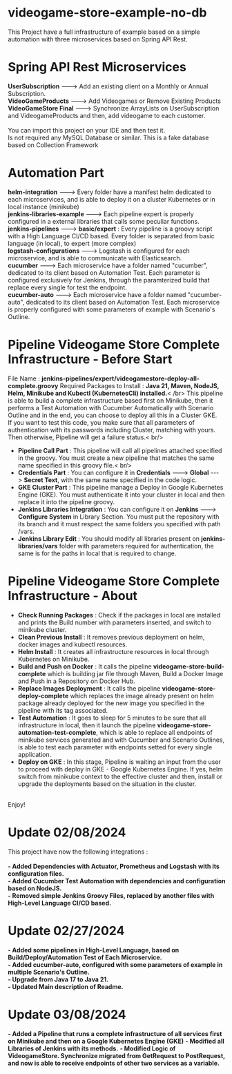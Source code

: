# videogame-store-example-no-db
This Project have a full infrastructure of example based on a simple automation with three microservices based on Spring API Rest.<br />
# Spring API Rest Microservices
<strong>UserSubscription</strong> ---> Add an existing client on a Monthly or Annual Subscription.<br />
<strong>VideoGameProducts</strong> ---> Add Videogames or Remove Existing Products<br />
<strong>VideoGameStore Final</strong> ---> Synchronize ArrayLists on UserSubscription and VideogameProducts and then, add videogame to each customer.<br />
<br />
You can import this project on your IDE and then test it.<br />
Is not required any MySQL Database or similar. This is a fake database based on Collection Framework<br />
# Automation Part
<strong>helm-integration</strong> ---> Every folder have a manifest helm dedicated to each microservices, and is able to deploy it on a cluster Kubernetes or in local instance (minikube)<br />
<strong>jenkins-libraries-example</strong> ---> Each pipeline expert is properly configured in a external libraries that calls some peculiar functions.<br />
<strong>jenkins-pipelines</strong> ---> <strong>basic/expert</strong> : Every pipeline is a groovy script with a High Language CI/CD based. Every folder is separated from basic language (in local), to expert (more complex)<br />
<strong>logstash-configurations</strong> ---> Logstash is configured for each microservice, and is able to communicate with Elasticsearch.<br />
<strong>cucumber</strong> ---> Each microservice have a folder named "cucumber", dedicated to its client based on Automation Test. Each parameter is configured exclusively for Jenkins, through the paramterized build that replace every single for test the endpoint.<br />
<strong>cucumber-auto</strong> ---> Each microservice have a folder named "cucumber-auto", dedicated to its client based on Automation Test. Each microservice is properly configured with some parameters of example with Scenario's Outline.<br />
# Pipeline Videogame Store Complete Infrastructure - Before Start
File Name : <strong>jenkins-pipelines/expert/videogamestore-deploy-all-complete.groovy</strong>
Required Packages to Install : <strong>Java 21, Maven, NodeJS, Helm, Minikube and Kubectl (KubernetesCli) installed.</strong>< /br>
This pipeline is able to build a complete infrastructure based first on Minikube, then it performs a Test Automation with Cucumber Automatically with Scenario Outline and in the end, you can choose to deploy all this in a Cluster GKE.<br />
If you want to test this code, you make sure that all parameters of authentication with its passwords including Cluster, matching with yours. Then otherwise, Pipeline will get a failure status.< br/>
- <strong>Pipeline Call Part</strong> : This pipeline will call all pipelines attached specified in the groovy. You must create a new pipeline that matches the same name specified in this groovy file.< br/>
- <strong>Credentials Part</strong> : You can configure it in <strong>Credentials</strong> ---> <strong>Global</strong> ---> <strong>Secret Text</strong>, with the same name specified in the code logic.<br />
- <strong>GKE Cluster Part</strong> : This pipeline manage a Deploy in Google Kubernetes Engine (GKE). You must authenticate it into your cluster in local and then replace it into the pipeline groovy.<br />
- <strong>Jenkins Libraries Integration</strong> : You can configure it on <strong>Jenkins</strong> ---> <strong>Configure System</strong> in Library Section. You must put the repository with its branch and it must respect the same folders you specified with path /vars.<br />
- <strong>Jenkins Library Edit</strong> : You should modify all libraries present on <strong>jenkins-libraries/vars</strong> folder with parameters required for authentication, the same is for the paths in local that is required to change. 
# Pipeline Videogame Store Complete Infrastructure - About
- <strong>Check Running Packages</strong> : Check if the packages in local are installed and prints the Build number with parameters inserted, and switch to minikube cluster.<br />
- <strong>Clean Previous Install</strong> : It removes previous deployment on helm, docker images and kubectl resources.<br />
- <strong>Helm Install</strong> : It creates all infrastructure resources in local through Kubernetes on Minikube.<br />
- <strong>Build and Push on Docker</strong> : It calls the pipeline <strong>videogame-store-build-complete</strong> which is building jar file through Maven, Build a Docker Image and Push in a Repository on Docker Hub.<br />
- <strong>Replace Images Deployment</strong> : It calls the pipeline <strong>videogame-store-deploy-complete</strong> which replaces the image already present on helm package already deployed for the new image you specified in the pipeline with its tag associated.<br />
- <strong>Test Automation</strong> : It goes to sleep for 5 minutes to be sure that all infrastructure in local, then it launch the pipeline <strong>videogame-store-automation-test-complete</strong>, which is able to replace all endpoints of minikube services generated and with Cucumber and Scenario Outlines, is able to test each parameter with endpoints setted for every single application.<br />
- <strong>Deploy on GKE</strong> : In this stage, Pipeline is waiting an input from the user to proceed with deploy in GKE - Google Kubernetes Engine. If yes, helm switch from minikube context to the effective cluster and then, install or upgrade the deployments based on the situation in the cluster.<br />
<br />
Enjoy!<br />

# Update 02/08/2024

This project have now the following integrations :<br />
<br />
<strong>- Added Dependencies with Actuator, Prometheus and Logstash with its configuration files.</strong><br />
<strong>- Added Cucumber Test Automation with dependencies and configuration based on NodeJS.</strong><br />
<strong>- Removed simple Jenkins Groovy Files, replaced by another files with High-Level Language CI/CD based.</strong><br />

# Update 02/27/2024

<strong>- Added some pipelines in High-Level Language, based on Build/Deploy/Automation Test of Each Microservice.</strong><br />
<strong>- Added cucumber-auto, configured with some parameters of example in multiple Scenario's Outline.</strong><br />
<strong>- Upgrade from Java 17 to Java 21.</strong><br />
<strong>- Updated Main description of Readme.</strong><br />

# Update 03/08/2024

<strong>- Added a Pipeline that runs a complete infrastructure of all services first on Minikube and then on a Google Kubernetes Engine (GKE)</strong>
<strong>- Modified all Libraries of Jenkins with its methods.</strong>
<strong>- Modified Logic of VideogameStore. Synchronize migrated from GetRequest to PostRequest, and now is able to receive endpoints of other two services as a variable.</strong>
